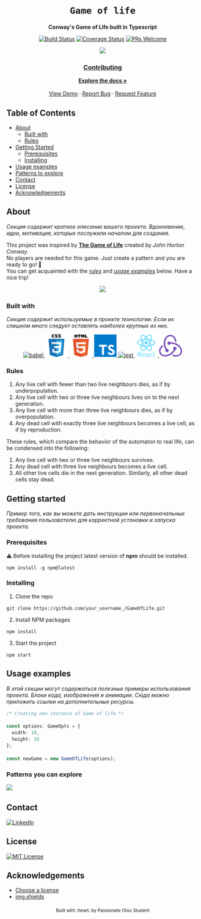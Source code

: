 <div align="center">
  <h1><code>Game of life</code></h1>

  <strong>Conway's Game of Life built in Typescript</strong>
    
  <p>
    <a href=""><img src="https://img.shields.io/azure-devops/build/rustwasm/gloo/6.svg?style=flat-square" alt="Build Status" /></a>
    <a href=""><img src="https://codecov.io/gh/SBoudrias/Inquirer.js/branch/master/graph/badge.svg" alt="Coverage Status" /></a>
    <a href=""><img src="https://img.shields.io/badge/PRs-welcome-brightgreen.svg" alt="PRs Welcome" /></a>
  </p>
  
  <img src="https://user-images.githubusercontent.com/18004357/131463806-e5286d9c-3acd-4274-a52d-9718953a0495.gif">
  <h3>
    <a href="https://docs.github.com/en/communities/setting-up-your-project-for-healthy-contributions/setting-guidelines-for-repository-contributors">Contributing</a>
    <span>
  </h3>
  <a href="https://github.com/othneildrew/Best-README-Template"><strong>Explore the docs »</strong></a>
  <br />
  <br />
    <a href="https://github.com/AntiHero/Markdown/">View Demo</a>
  ·
    <a href="https://github.com/AntiHero/Markdown/issues">Report Bug</a>
  ·
    <a href="https://github.com/AntiHero/Markdown/issues">Request Feature</a>
  </p>

</p>

</div>

## Table of Contents

- [About](#about)
  - [Built with](#built-with)
  - [Rules](#rules)
- [Getting Started](#getting-started)
  - [Prerequisites](#prerequisites)
  - [Installing](#installing)
- [Usage examples](#usage-examples)
 - [Patterns to explore](#patterns)
- [Contact](#contact)
- [License](#license)
- [Acknowledgements](#acknowledgements)


## About <a name="about"></a>

_Cекция содержит краткое описание вашего проекта. Вдохновение, идеи, мотивация, которые послужили началом для создания._

This project was inspired by __[The Game of Life](https://en.wikipedia.org/wiki/Conway%27s_Game_of_Life)__ created by *John Horton Conway*.  
No players are needed for this game. Just create a pattern and you are ready to go! 🤗  
You can  get acquainted with the _[rules](#rules)_ and _[usage examples](#usage-examples)_ below. Have a nice trip!

<div align="center">
  <img src="https://user-images.githubusercontent.com/18004357/131469221-79bf2cdb-4d43-418c-b954-8d9292481646.gif">
</div>

### Built with <a name="built-with"></a>

_Секция содержит используемые в проекте технологии. Если их слишком много следует оставлять наиболее крупные из них._

<p align="center"><a href="https://babeljs.io/" target="_blank">
  <img src="https://www.vectorlogo.zone/logos/babeljs/babeljs-icon.svg" alt="babel" width="60" height="60"/> </a> <a href="https://www.w3schools.com/css/" target="_blank"> 
  <img src="https://raw.githubusercontent.com/devicons/devicon/master/icons/css3/css3-original-wordmark.svg" alt="css3" width="60" height="60"/> </a> <a href="https://git-scm.com/" target="_blank"> 
  <img src="https://raw.githubusercontent.com/devicons/devicon/master/icons/html5/html5-original-wordmark.svg" alt="html5" width="60" height="60"/> </a> <a href="https://www.typescriptlang.org/" target="_blank"> 
  <img src="https://raw.githubusercontent.com/devicons/devicon/master/icons/typescript/typescript-original.svg" alt="typescript" width="60" height="60"/> </a> <a href="https://jestjs.io" target="_blank"> 
  <img src="https://www.vectorlogo.zone/logos/jestjsio/jestjsio-icon.svg" alt="jest" width="60" height="60"/> </a> <a href="https://reactjs.org/" target="_blank"> 
  <img src="https://raw.githubusercontent.com/devicons/devicon/master/icons/react/react-original-wordmark.svg" alt="react" width="60" height="60"/> </a> <a href="https://redux.js.org" target="_blank"> 
  <img src="https://raw.githubusercontent.com/devicons/devicon/master/icons/redux/redux-original.svg" alt="redux" width="60" height="60"/> </a>
</p>

### Rules <a name="rules"></a>

1. Any live cell with fewer than two live neighbours dies, as if by underpopulation.
2. Any live cell with two or three live neighbours lives on to the next generation.
3. Any live cell with more than three live neighbours dies, as if by overpopulation.
4. Any dead cell with exactly three live neighbours becomes a live cell, as if by reproduction.

These rules, which compare the behavior of the automaton to real life, can be condensed into the following:

1. Any live cell with two or three live neighbours survives.
2. Any dead cell with three live neighbours becomes a live cell.
3. All other live cells die in the next generation. Similarly, all other dead cells stay dead.

## Getting started <a name="getting-started"></a>

_Пример того, как вы можете дать инструкции или первоначальные требования пользователю для корректной установки и запуска проекта._

### Prerequisites <a name="prerequisites"></a>

:warning: Before installing the project latest version of __npm__ should be installed.

```
npm install -g npm@latest
```

### Installing <a name="installing"></a>

1. Clone the repo

```
git clone https://github.com/your_username_/GameOfLife.git
```
2. Install NPM packages

```
npm install
```
3. Start the project

```
npm start
```

## Usage examples <a name="usage-examples"></a>

_В этой секции могут содержаться полезные примеры использования проекта. Блоки кода, изображения и анимации. Сюда можно приложить ссылки на дополнительные ресурсы._

```ts
/* Creating new instance of Game of life */

const options: GameOpts = {
  width: 10,
  height: 10
};

const newGame = new GameOfLife(options);
```

### Patterns you can explore <a name="patterns"></a>

<img src="https://user-images.githubusercontent.com/18004357/131480947-09cc9a2a-fef6-40e5-abf2-04c090d92e1c.png" />

## Contact <a name="contact"></a>

[![LinkedIn][linkedin-shield]][linkedin-url]

## License <a name="license"></a>

[![MIT License][license-shield]][license-url]

## Acknowledgements <a name="acknowledgements"></a>

- [Choose a license](https://choosealicense.com/)
- [img.shields](https://shields.io/category/social)

<div align="center">
  <sub>Built with :heart: by Passionate Otus Student</sub>
</div>



[contributors-shield]: https://img.shields.io/github/contributors/othneildrew/Best-README-Template.svg?style=for-the-badge
[contributors-url]: https://github.com/othneildrew/Best-README-Template/graphs/contributors
[issues-shield]: https://img.shields.io/github/issues/othneildrew/Best-README-Template.svg?style=for-the-badge
[issues-url]: https://github.com/othneildrew/Best-README-Template/issues
[license-shield]: https://img.shields.io/github/license/othneildrew/Best-README-Template.svg?style=for-the-badge
[license-url]: https://github.com/othneildrew/Best-README-Template/blob/master/LICENSE.txt
[linkedin-shield]: https://img.shields.io/badge/-LinkedIn-black.svg?style=for-the-badge&logo=linkedin&colorB=555
[linkedin-url]: https://linkedin.com/username


